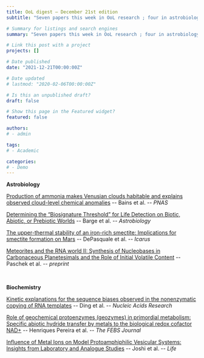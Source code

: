 ```yaml
---
title: OoL digest — December 21st edition
subtitle: "Seven papers this week in OoL research ; four in astrobiology and three in biochemistry. In astrobiology, Bains presents a model according to which some gases in Venusian clouds would be biogenic, Barge discusses the threshold between abiotic and biotic sources for biosignatures, DePasquale suggests that Mars’ missing water might be stored in a clay mineral, and Paschek models nucleobase concentrations in planetesimals of carbonaceous chondrites. In biochemistry, Ding suggests that more uniform binding and reactivity of imidazolium-bridged intermediates may lead to the ability to copy arbitrary template sequences under prebiotically plausible conditions, Henriques Pereira discusses the role of geochemical protoenzymes in primordial metabolism, and Joshi analyzes the potential of N-acyl amino acids as a plausible niche for the emergence of cellular life on the early Earth. Enjoy!"

# Summary for listings and search engines
summary: "Seven papers this week in OoL research ; four in astrobiology and three in biochemistry. In astrobiology, Bains presents a model according to which some gases in Venusian clouds would be biogenic, Barge discusses the threshold between abiotic and biotic sources for biosignatures, DePasquale suggests that Mars’ missing water might be stored in a clay mineral, and Paschek models nucleobase concentrations in planetesimals of carbonaceous chondrites. In biochemistry, Ding suggests that more uniform binding and reactivity of imidazolium-bridged intermediates may lead to the ability to copy arbitrary template sequences under prebiotically plausible conditions, Henriques Pereira discusses the role of geochemical protoenzymes in primordial metabolism, and Joshi analyzes the potential of N-acyl amino acids as a plausible niche for the emergence of cellular life on the early Earth. Enjoy!"

# Link this post with a project
projects: []

# Date published
date: "2021-12-21T00:00:00Z"

# Date updated
# lastmod: "2020-02-06T00:00:00Z"

# Is this an unpublished draft?
draft: false

# Show this page in the Featured widget?
featured: false

authors:
# - admin

tags:
# - Academic

categories:
# - Demo
---
```


**Astrobiology**

[Production of ammonia makes Venusian clouds habitable and explains observed cloud-level chemical anomalies](https://doi.org/10.1073/pnas.2110889118) -- Bains et al. -- *PNAS*

[Determining the “Biosignature Threshold” for Life Detection on Biotic, Abiotic, or Prebiotic Worlds](https://doi.org/10.1089/ast.2021.0079) -- Barge et al. -- *Astrobiology*

[The upper-thermal stability of an iron-rich smectite: Implications for smectite formation on Mars](https://doi.org/10.1016/j.icarus.2021.114816) -- DePasquale et al. -- *Icarus*

[Meteorites and the RNA world II: Synthesis of Nucleobases in Carbonaceous Planetesimals and the Role of Initial Volatile Content](https://arxiv.org/abs/2112.09160v1) -- Paschek et al. -- *preprint*

<br>

**Biochemistry**

[Kinetic explanations for the sequence biases observed in the nonenzymatic copying of RNA templates](https://doi.org/10.1093/nar/gkab1202) -- Ding et al. -- *Nucleic Acids Research*

[Role of geochemical protoenzymes (geozymes) in primordial metabolism: Specific abiotic hydride transfer by metals to the biological redox cofactor NAD+](https://doi.org/10.1111/febs.16329) -- Henriques Pereira et al. -- *The FEBS Journal*

[Influence of Metal Ions on Model Protoamphiphilic Vesicular Systems: Insights from Laboratory and Analogue Studies](https://doi.org/10.3390/life11121413) -- Joshi et al. -- *Life*
